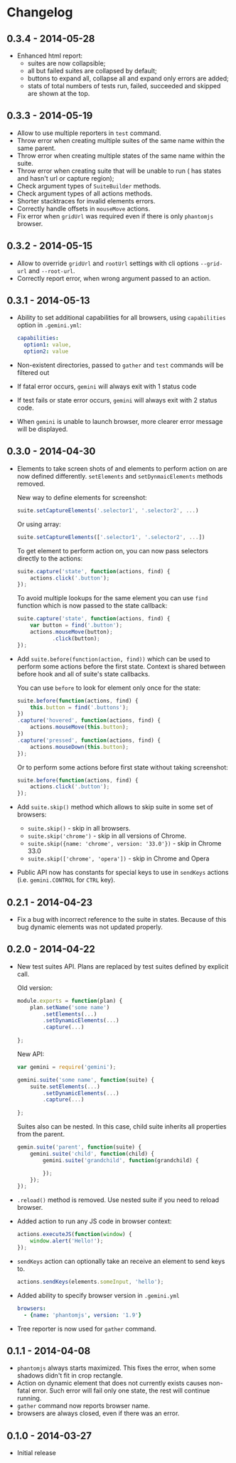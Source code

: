 # Changelog

## 0.3.4 - 2014-05-28

* Enhanced html report:
  - suites are now collapsible;
  - all but failed suites are collapsed by default;
  - buttons to expand all, collapse all and expand only errors are added;
  - stats of total numbers of tests run, failed, succeeded and skipped
    are shown at the top.

## 0.3.3 - 2014-05-19

* Allow to use multiple reporters in `test` command.
* Throw error when creating multiple suites of the same name within
  the same parent.
* Throw error when creating multiple states of the same name within
  the suite.
* Throw error when creating suite that will be unable to run (
  has states and hasn't url or capture region);
* Check argument types of `SuiteBuilder` methods.
* Check argument types of all actions methods.
* Shorter stacktraces for invalid elements  errors.
* Correctly handle offsets in `mouseMove` actions.
* Fix error when `gridUrl` was required even if there is only
  `phantomjs` browser.

## 0.3.2 - 2014-05-15

* Allow to override `gridUrl` and `rootUrl` settings with cli
  options `--grid-url` and `--root-url`.
* Correctly report error, when wrong argument passed to an action.

## 0.3.1 - 2014-05-13

* Ability to set additional capabilities for all browsers, using
  `capabilities` option in `.gemini.yml`:

  ```yaml
  capabilities:
    option1: value,
    option2: value
  ```
* Non-existent directories, passed to `gather` and `test` commands will
  be filtered out
* If fatal error occurs, `gemini` will always exit with 1 status code
* If test fails or state error occurs, `gemini` will always exit with 2
  status code.
* When `gemini` is unable to launch browser, more clearer error message
  will be displayed.

## 0.3.0 -  2014-04-30

* Elements to take screen shots of and elements to perform action
  on are now defined differently. `setElements` and `setDynmaicElements`
  methods removed.

  New way to define elements for screenshot:

  ```javascript
  suite.setCaptureElements('.selector1', '.selector2', ...)
  ```

  Or using array:

  ```javascript
  suite.setCaptureElements(['.selector1', '.selector2', ...])
  ```


  To get element to perform action on, you can now pass
  selectors directly to the actions:

  ```javascript
  suite.capture('state', function(actions, find) {
      actions.click('.button');
  });
  ```

  To avoid multiple lookups for the same element you can use 
  `find` function which is now passed to the state callback:

  ```javascript
  suite.capture('state', function(actions, find) {
      var button = find('.button');
      actions.mouseMove(button);
             .click(button);
  });
  ```

* Add `suite.before(function(action, find))` which can be used to
  perform some actions before the first state. Context is shared
  between before hook and all of suite's state callbacks.

  You can use `before` to look for element only once for the state:

  ```javascript
  suite.before(function(actions, find) {
      this.button = find('.buttons');
  })
  .capture('hovered', function(actions, find) {
      actions.mouseMove(this.button);
  })
  .capture('pressed', function(actions, find) {
      actions.mouseDown(this.button);
  });
  ```

  Or to perform some actions before first state without taking
  screenshot:

  ```javascript
  suite.before(function(actions, find) {
      actions.click('.button');
  });
  ```

* Add `suite.skip()` method which allows to skip suite in some set of
  browsers:

  - `suite.skip()` - skip in all browsers.
  - `suite.skip('chrome')` - skip in all versions of Chrome.
  - `suite.skip({name: 'chrome', version: '33.0'})` - skip in Chrome 33.0
  - `suite.skip(['chrome', 'opera'])` - skip in Chrome and Opera

* Public API now has constants for special keys to use in `sendKeys` actions
  (i.e. `gemini.CONTROL` for `CTRL` key).

## 0.2.1 - 2014-04-23

* Fix a bug with incorrect reference to the suite in states. Because of
  this bug dynamic elements was not updated properly.

## 0.2.0 - 2014-04-22

* New test suites API.  Plans are replaced by test suites defined by explicit call.

  Old version:

  ```javascript
  module.exports = function(plan) {
      plan.setName('some name')
          .setElements(...)
          .setDynamicElements(...)
          .capture(...)
          
  };
  ```

  New API:

  ```javascript
  var gemini = require('gemini');

  gemini.suite('some name', function(suite) {
      suite.setElements(...)
          .setDynamicElements(...)
          .capture(...)
          
  };

  ```

  Suites also can be nested. In this case, child suite inherits all properties 
  from the parent.

  ```javascript
  gemin.suite('parent', function(suite) {
      gemini.suite('child', function(child) {
          gemini.suite('grandchild', function(grandchild) {

          });
      });
  });
  ```
* `.reload()` method is removed. Use nested suite if you need to reload browser.

* Added action to run any JS code in browser context:

  ```javascript
  actions.executeJS(function(window) {
      window.alert('Hello!');
  });
  ```

* `sendKeys` action can optionally take an receive an element to send keys to.

  ```javascript
  actions.sendKeys(elements.someInput, 'hello');
  ```
* Added ability to specify browser version in `.gemini.yml`

  ```yaml
  browsers:
    - {name: 'phantomjs', version: '1.9'}
  ```
* Tree reporter is now used for `gather` command.

## 0.1.1 - 2014-04-08

* `phantomjs` always starts maximized. This fixes the error, when some shadows didn't fit in crop rectangle.
* Action on dynamic element that does not currently exists causes non-fatal error. Such error will fail only one state, the rest will continue running.
* `gather` command now reports browser name.
* browsers are always closed, even if there was an error.

## 0.1.0 - 2014-03-27

* Initial release

